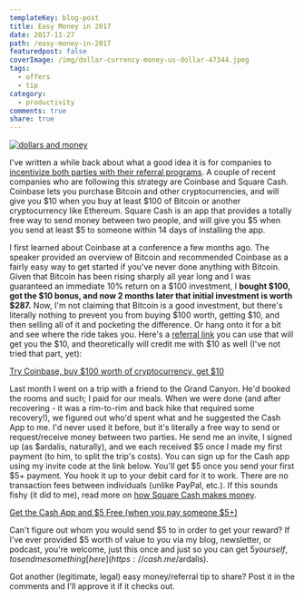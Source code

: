 ```yaml
---
templateKey: blog-post
title: Easy Money in 2017
date: 2017-11-27
path: /easy-money-in-2017
featuredpost: false
coverImage: /img/dollar-currency-money-us-dollar-47344.jpeg
tags:
  - offers
  - tip
category:
  - productivity
comments: true
share: true
---
```


[![dollars and money](/img/dollar-currency-money-us-dollar-47344-300x212.jpeg)](http://ardalis.com/wp-content/uploads/2017/11/dollar-currency-money-us-dollar-47344.jpeg)

I've written a while back about what a good idea it is for companies to [incentivize both parties with their referral programs](https://ardalis.com/incent-all-parties-involved). A couple of recent companies who are following this strategy are Coinbase and Square Cash. Coinbase lets you purchase Bitcoin and other cryptocurrencies, and will give you $10 when you buy at least $100 of Bitcoin or another cryptocurrency like Ethereum. Square Cash is an app that provides a totally free way to send money between two people, and will give you $5 when you send at least $5 to someone within 14 days of installing the app.

I first learned about Coinbase at a conference a few months ago. The speaker provided an overview of Bitcoin and recommended Coinbase as a fairly easy way to get started if you've never done anything with Bitcoin. Given that Bitcoin has been rising sharply all year long and I was guaranteed an immediate 10% return on a $100 investment, I **bought $100, got the $10 bonus, and now 2 months later that initial investment is worth $287.** Now, I'm not claiming that Bitcoin is a good investment, but there's literally nothing to prevent you from buying $100 worth, getting $10, and then selling all of it and pocketing the difference. Or hang onto it for a bit and see where the ride takes you. Here's a [referral link](https://www.coinbase.com/join/59c3e0c287903500c6a28d18) you can use that will get you the $10, and theoretically will credit me with $10 as well (I've not tried that part, yet):

[Try Coinbase, buy $100 worth of cryptocurrency, get $10](https://www.coinbase.com/join/59c3e0c287903500c6a28d18)

Last month I went on a trip with a friend to the Grand Canyon. He'd booked the rooms and such; I paid for our meals. When we were done (and after recovering - it was a rim-to-rim and back hike that required some recovery!), we figured out who'd spent what and he suggested the Cash App to me. I'd never used it before, but it's literally a free way to send or request/receive money between two parties. He send me an invite, I signed up (as $ardalis, naturally), and we each received $5 once I made my first payment (to him, to split the trip's costs). You can sign up for the Cash app using my invite code at the link below. You'll get $5 once you send your first $5+ payment. You hook it up to your debit card for it to work. There are no transaction fees between individuals (unlike PayPal, etc.). If this sounds fishy (it did to me), read more on [how Square Cash makes money](https://www.investopedia.com/articles/company-insights/090916/how-square-cash-works-and-makes-money-sq.asp).

[Get the Cash App and $5 Free (when you pay someone $5+)](https://cash.me/app/VQMTHTG)

Can't figure out whom you would send $5 to in order to get your reward? If I've ever provided $5 worth of value to you via my blog, newsletter, or podcast, you're welcome, just this once and just so you can get $5 yourself, to send me something [here](https://cash.me/$ardalis).

Got another (legitimate, legal) easy money/referral tip to share? Post it in the comments and I'll approve it if it checks out.
